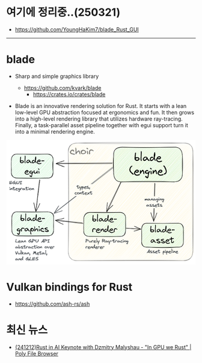 # 여기에 정리중..(250321)
- https://github.com/YoungHaKim7/blade_Rust_GUI

<hr />

# blade

- Sharp and simple graphics library 
  - https://github.com/kvark/blade
    - https://crates.io/crates/blade

- Blade is an innovative rendering solution for Rust. It starts with a lean low-level GPU abstraction focused at ergonomics and fun. It then grows into a high-level rendering library that utilizes hardware ray-tracing. Finally, a task-parallel asset pipeline together with egui support turn it into a minimal rendering engine.

<img src="https://raw.githubusercontent.com/kvark/blade/main/docs/architecture2.png" />


# Vulkan bindings for Rust 
- https://github.com/ash-rs/ash

# 최신 뉴스
- [(241212)Rust in AI Keynote with Dzmitry Malyshau - "In GPU we Rust" | Poly File Browser](https://youtu.be/92mwRCXvMVk?si=kBonIfaXmH9FVbtF)
